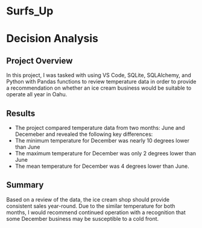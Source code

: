 # Surfs_Up

#  Decision Analysis

## Project Overview
In this project, I was tasked with using VS Code, SQLite, SQLAlchemy, and Python with Pandas functions to review temperature data in order to provide a recommendation on whether an ice cream business would be suitable to operate all year in Oahu.

## Results
- The project compared temperature data from two months: June and Decemeber and revealed the following key differences:
- The minimum temperature for December was nearly 10 degrees lower than June
- The maximum temperature for December was only 2 degrees lower than June
- The mean temperature for December was 4 degrees lower than June.

## Summary
Based on a review of the data, the ice cream shop should provide consistent sales year-round. Due to the similar temperature for both months, I would recommend continued operation with a recognition that some December business may be susceptible to a cold front. 
